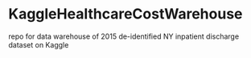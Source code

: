 # KaggleHealthcareCostWarehouse
repo for data warehouse of 2015 de-identified NY inpatient discharge dataset on Kaggle
